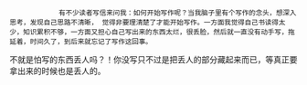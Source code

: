                 有不少读者写信来问我：如何开始写作呢？当我脑子里有个写作的念头，想深入思考，发现自己思路不清晰， 觉得非要理清楚了才能开始写作。一方面我觉得自己书读得太少，知识累积不够，一方面又担心自己写出来的东西太烂，很丢脸，然后就一直没有动手写，拖延着，时间久了，到后来就忘记了写作这回事。

不就是怕写的东西丢人吗？！你没写只不过是把丢人的部分藏起来而已，等真正要拿出来的时候也是丢人的。
